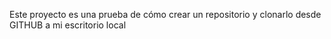 Este proyecto es una prueba de cómo crear un repositorio y clonarlo desde GITHUB a mi escritorio local
